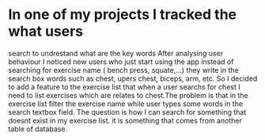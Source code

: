 # In one of my projects I tracked the what users 
search to undrestand what are the key words
After analysing user behaviour I
noticed new users who just start using the app
instead of searching for exercise name ( bench press, squate,...) they
write in the search box words such as chest, upers chest, biceps, arm, etc.
So I decided to add a feature to the 
exercise list that when a user searchs 
for chest I need to list exercises 
which are relates to chest.The problem is 
that in the exercise list filter
the exercise name while user types
some words in the search textbox field.
The question is how I can search for something
that doesnt exist in my exercise list.
it is something that comes from another table of database.
